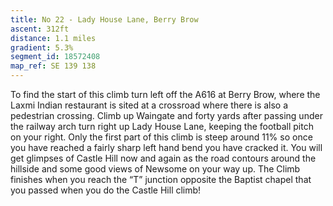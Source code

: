 ```yaml
---
title: No 22 - Lady House Lane, Berry Brow 
ascent: 312ft
distance: 1.1 miles
gradient: 5.3%
segment_id: 18572408
map_ref: SE 139 138
---
```


To find the start of this climb turn left off the A616 at Berry Brow, where the Laxmi Indian
restaurant is sited at a crossroad where there is also a pedestrian crossing. Climb up
Waingate and forty yards after passing under the railway arch turn right up Lady House
Lane, keeping the football pitch on your right. Only the first part of this climb is steep
around 11% so once you have reached a fairly sharp left hand bend you have cracked it. You
will get glimpses of Castle Hill now and again as the road contours around the hillside and
some good views of Newsome on your way up. The Climb finishes when you reach the “T”
junction opposite the Baptist chapel that you passed when you do the Castle Hill climb!




